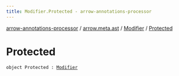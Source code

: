 ```yaml
---
title: Modifier.Protected - arrow-annotations-processor
---
```


[arrow-annotations-processor](../../index.html) / [arrow.meta.ast](../index.html) / [Modifier](index.html) / [Protected](./-protected.html)

# Protected

`object Protected : `[`Modifier`](index.html)